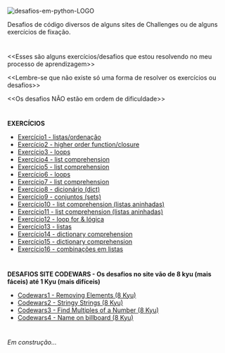 ![desafios-em-python-LOGO](https://github.com/AyneNatal/desafios-exercicios-Pyhon/assets/77463370/4aa927b5-4e30-47fc-a069-c6233f4e4ea4)

Desafios de código diversos de alguns sites de Challenges ou de alguns exercícios de fixação.
#

<<Esses são alguns exercícios/desafios que estou resolvendo no meu processo de aprendizagem>>

<<Lembre-se que não existe só uma forma de resolver os exercícios ou desafios>>

<<Os desafios NÃO estão em ordem de dificuldade>>

#
**EXERCÍCIOS**
* [Exercício1 - listas/ordenação](https://github.com/AyneNatal/desafios-exercicios-Python/blob/main/exercicios/exercicio1.py)
* [Exercício2 - higher order function/closure](https://github.com/AyneNatal/desafios-exercicios-Python/blob/main/exercicios/exercicio2.py)
* [Exercício3 - loops](https://github.com/AyneNatal/desafios-exercicios-Python/blob/main/exercicios/exercicio3.py)
* [Exercício4 - list comprehension](https://github.com/AyneNatal/desafios-exercicios-Python/blob/main/exercicios/exercicio4.py)
* [Exercício5 - list comprehension](https://github.com/AyneNatal/desafios-exercicios-Python/blob/main/exercicios/exercicio5.py)
* [Exercício6 - loops](https://github.com/AyneNatal/desafios-exercicios-Python/blob/main/exercicios/exercicio6.py)
* [Exercício7 - list comprehension](https://github.com/AyneNatal/desafios-exercicios-Python/blob/main/exercicios/exercicio7.py)
* [Exercício8 - dicionário (dict)](https://github.com/AyneNatal/desafios-exercicios-Python/blob/main/exercicios/exercicio8.py)
* [Exercício9 - conjuntos (sets)](https://github.com/AyneNatal/desafios-exercicios-Python/blob/main/exercicios/exercicio9.py)
* [Exercício10 - list comprehension (listas aninhadas)](https://github.com/AyneNatal/desafios-exercicios-Python/blob/main/exercicios/exercicio10.py)
* [Exercício11 - list comprehension (listas aninhadas)](https://github.com/AyneNatal/desafios-exercicios-Python/blob/main/exercicios/exercicio11.py)
* [Exercício12 - loop for & lógica](https://github.com/AyneNatal/desafios-exercicios-Python/blob/main/exercicios/exercicio12.py)
* [Exercício13 - listas](https://github.com/AyneNatal/desafios-exercicios-Python/blob/main/exercicios/exercicio13.py)
* [Exercício14 - dictionary comprehension](https://github.com/AyneNatal/desafios-exercicios-Python/blob/main/exercicios/exercicio14.py)
* [Exercício15 - dictionary comprehension](https://github.com/AyneNatal/desafios-exercicios-Python/blob/main/exercicios/exercicio15.py)
* [Exercício16 - combinações em listas](https://github.com/AyneNatal/desafios-exercicios-Python/blob/main/exercicios/exercicio16.py)

#
**DESAFIOS SITE CODEWARS - Os desafios no site vão de 8 kyu (mais fáceis) até 1 Kyu (mais difíceis)**

* [Codewars1 - Removing Elements (8 Kyu)](https://github.com/AyneNatal/desafios-exercicios-Python/blob/main/codewars/codewars1.py)
* [Codewars2 - Stringy Strings (8 Kyu)](https://github.com/AyneNatal/desafios-exercicios-Python/blob/main/codewars/codewars2.py)
* [Codewars3 - Find Multiples of a Number (8 Kyu)](https://github.com/AyneNatal/desafios-exercicios-Python/blob/main/codewars/codewars3.py)
* [Codewars4 - Name on billboard (8 Kyu)](https://github.com/AyneNatal/desafios-exercicios-Python/blob/main/codewars/codewars4.py)

#
*Em construção...*
